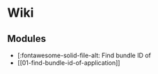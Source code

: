 Wiki
===

Modules
---

- [:fontawesome-solid-file-alt: Find bundle ID of
- [[01-find-bundle-id-of-application]]
